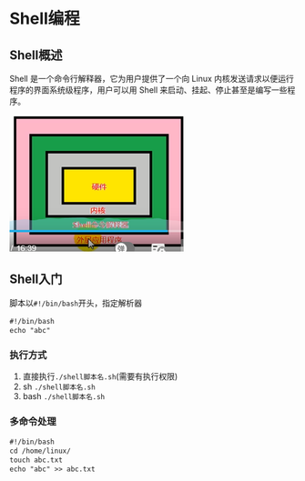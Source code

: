 # Shell编程

## Shell概述

Shell 是一个命令行解释器，它为用户提供了一个向 Linux 内核发送请求以便运行程序的界面系统级程序，用户可以用 Shell 来启动、挂起、停止甚至是编写一些程序。

![img](res/1.png)

## Shell入门

脚本以`#!/bin/bash`开头，指定解析器

```shell
#!/bin/bash
echo "abc"
```

### 执行方式

1.  直接执行`./shell脚本名.sh`(需要有执行权限)
2.  sh `./shell脚本名.sh`
3.  bash `./shell脚本名.sh`

### 多命令处理

```shell
#!/bin/bash
cd /home/linux/
touch abc.txt
echo "abc" >> abc.txt
```